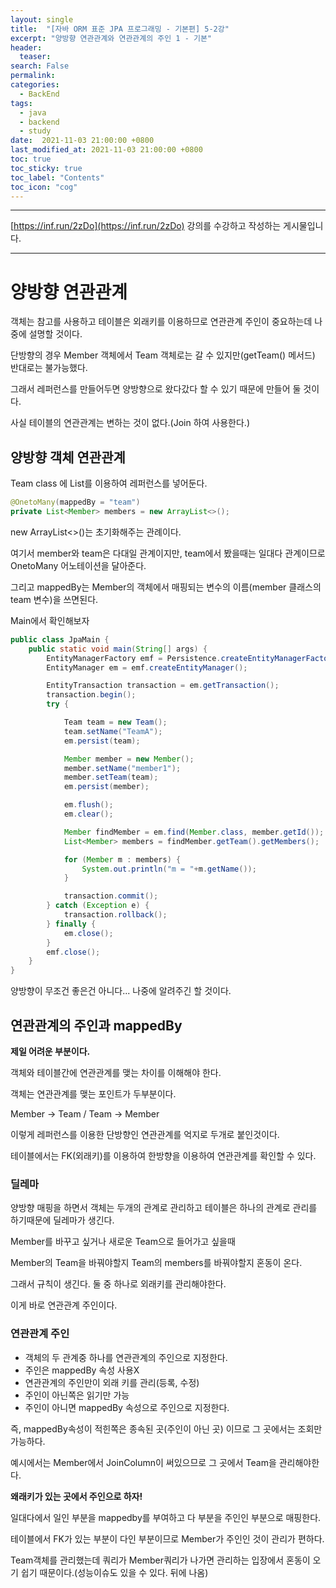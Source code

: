 ```yaml
---
layout: single
title:  "[자바 ORM 표준 JPA 프로그래밍 - 기본편] 5-2강"
excerpt: "양방향 연관관계와 연관관계의 주인 1 - 기본"
header:
  teaser: 
search: False
permalink:
categories: 
  - BackEnd
tags:
  - java
  - backend
  - study
date:  2021-11-03 21:00:00 +0800
last_modified_at: 2021-11-03 21:00:00 +0800
toc: true
toc_sticky: true
toc_label: "Contents"
toc_icon: "cog"
---
```

---

[https://inf.run/2zDo](https://inf.run/2zDo) 강의를 수강하고 작성하는 게시물입니다.

---

# 양방향 연관관계

객체는 참고를 사용하고 테이블은 외래키를 이용하므로 연관관계 주인이 중요하는데 나중에 설명할 것이다.

단방향의 경우 Member 객체에서 Team 객체로는 갈 수 있지만(getTeam() 메서드) 반대로는 불가능했다.

그래서 레퍼런스를 만들어두면 양방향으로 왔다갔다 할 수 있기 때문에 만들어 둘 것이다.

사실 테이블의 연관관계는 변하는 것이 없다.(Join 하여 사용한다.)

## 양방향 객체 연관관계

Team class 에 List를 이용하여 레퍼런스를 넣어둔다.

```java
@OnetoMany(mappedBy = "team")
private List<Member> members = new ArrayList<>();
```

new ArrayList<>()는 초기화해주는 관례이다.

여기서 member와 team은 다대일 관계이지만, team에서 봤을때는 일대다 관계이므로 OnetoMany 어노테이션을 달아준다.

그리고 mappedBy는 Member의 객체에서 매핑되는 변수의 이름(member 클래스의 team 변수)을 쓰면된다.

Main에서 확인해보자

```java
public class JpaMain {
    public static void main(String[] args) {
        EntityManagerFactory emf = Persistence.createEntityManagerFactory("hello");
        EntityManager em = emf.createEntityManager();

        EntityTransaction transaction = em.getTransaction();
        transaction.begin();
        try {

            Team team = new Team();
            team.setName("TeamA");
            em.persist(team);

            Member member = new Member();
            member.setName("member1");
            member.setTeam(team);
            em.persist(member);

            em.flush();
            em.clear();

            Member findMember = em.find(Member.class, member.getId());
            List<Member> members = findMember.getTeam().getMembers();

            for (Member m : members) {
                System.out.println("m = "+m.getName());
            }

            transaction.commit();
        } catch (Exception e) {
            transaction.rollback();
        } finally {
            em.close();
        }
        emf.close();
    }
}
```

양방향이 무조건 좋은건 아니다... 나중에 알려주긴 할 것이다.

## 연관관계의 주인과 mappedBy

**제일 어려운 부분이다.**

객체와 테이블간에 연관관계를 맺는 차이를 이해해야 한다.

객체는 연관관계를 맺는 포인트가 두부분이다.

Member -> Team / Team -> Member

이렇게 레퍼런스를 이용한 단방향인 연관관계를 억지로 두개로 붙인것이다.

테이블에서는 FK(외래키)를 이용하여 한방향을 이용하여 연관관계를 확인할 수 있다.

### 딜레마

양방향 매핑을 하면서 객체는 두개의 관계로 관리하고 테이블은 하나의 관계로 관리를 하기때문에 딜레마가 생긴다.

Member를 바꾸고 싶거나 새로운 Team으로 들어가고 싶을때

Member의 Team을 바꿔야할지 Team의 members를 바꿔야할지 혼동이 온다.

그래서 규칙이 생긴다. 둘 중 하나로 외래키를 관리해야한다.

이게 바로 연관관계 주인이다.

### 연관관계 주인


- 객체의 두 관계중 하나를 연관관계의 주인으로 지정한다.
- 주인은 mappedBy 속성 사용X
- 연관관계의 주인만이 외래 키를 관리(등록, 수정) 
- 주인이 아닌쪽은 읽기만 가능
- 주인이 아니면 mappedBy 속성으로 주인으로 지정한다.

즉, mappedBy속성이 적힌쪽은 종속된 곳(주인이 아닌 곳) 이므로 그 곳에서는 조회만 가능하다.

예시에서는 Member에서 JoinColumn이 써있으므로 그 곳에서 Team을 관리해야한다.

**왜래키가 있는 곳에서 주인으로 하자!**

일대다에서 일인 부분을 mappedby를 부여하고 다 부분을 주인인 부분으로 매핑한다.

테이블에서 FK가 있는 부분이 다인 부분이므로 Member가 주인인 것이 관리가 편하다.

Team객체를 관리했는데 쿼리가 Member쿼리가 나가면 관리하는 입장에서 혼동이 오기 쉽기 때문이다.(성능이슈도 있을 수 있다. 뒤에 나옴)


